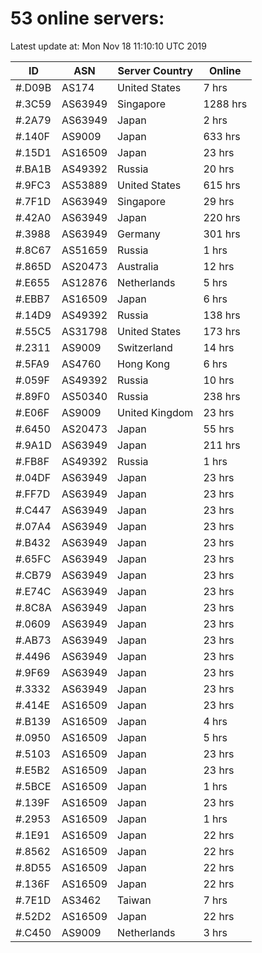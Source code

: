 # 53 online servers:

Latest update at: Mon Nov 18 11:10:10 UTC 2019

| ID | ASN | Server Country | Online |
| -- | --- | -------------- | ------ |
| #.D09B | AS174 | United States | 7 hrs |
| #.3C59 | AS63949 | Singapore | 1288 hrs |
| #.2A79 | AS63949 | Japan | 2 hrs |
| #.140F | AS9009 | Japan | 633 hrs |
| #.15D1 | AS16509 | Japan | 23 hrs |
| #.BA1B | AS49392 | Russia | 20 hrs |
| #.9FC3 | AS53889 | United States | 615 hrs |
| #.7F1D | AS63949 | Singapore | 29 hrs |
| #.42A0 | AS63949 | Japan | 220 hrs |
| #.3988 | AS63949 | Germany | 301 hrs |
| #.8C67 | AS51659 | Russia | 1 hrs |
| #.865D | AS20473 | Australia | 12 hrs |
| #.E655 | AS12876 | Netherlands | 5 hrs |
| #.EBB7 | AS16509 | Japan | 6 hrs |
| #.14D9 | AS49392 | Russia | 138 hrs |
| #.55C5 | AS31798 | United States | 173 hrs |
| #.2311 | AS9009 | Switzerland | 14 hrs |
| #.5FA9 | AS4760 | Hong Kong | 6 hrs |
| #.059F | AS49392 | Russia | 10 hrs |
| #.89F0 | AS50340 | Russia | 238 hrs |
| #.E06F | AS9009 | United Kingdom | 23 hrs |
| #.6450 | AS20473 | Japan | 55 hrs |
| #.9A1D | AS63949 | Japan | 211 hrs |
| #.FB8F | AS49392 | Russia | 1 hrs |
| #.04DF | AS63949 | Japan | 23 hrs |
| #.FF7D | AS63949 | Japan | 23 hrs |
| #.C447 | AS63949 | Japan | 23 hrs |
| #.07A4 | AS63949 | Japan | 23 hrs |
| #.B432 | AS63949 | Japan | 23 hrs |
| #.65FC | AS63949 | Japan | 23 hrs |
| #.CB79 | AS63949 | Japan | 23 hrs |
| #.E74C | AS63949 | Japan | 23 hrs |
| #.8C8A | AS63949 | Japan | 23 hrs |
| #.0609 | AS63949 | Japan | 23 hrs |
| #.AB73 | AS63949 | Japan | 23 hrs |
| #.4496 | AS63949 | Japan | 23 hrs |
| #.9F69 | AS63949 | Japan | 23 hrs |
| #.3332 | AS63949 | Japan | 23 hrs |
| #.414E | AS16509 | Japan | 23 hrs |
| #.B139 | AS16509 | Japan | 4 hrs |
| #.0950 | AS16509 | Japan | 5 hrs |
| #.5103 | AS16509 | Japan | 23 hrs |
| #.E5B2 | AS16509 | Japan | 23 hrs |
| #.5BCE | AS16509 | Japan | 1 hrs |
| #.139F | AS16509 | Japan | 23 hrs |
| #.2953 | AS16509 | Japan | 1 hrs |
| #.1E91 | AS16509 | Japan | 22 hrs |
| #.8562 | AS16509 | Japan | 22 hrs |
| #.8D55 | AS16509 | Japan | 22 hrs |
| #.136F | AS16509 | Japan | 22 hrs |
| #.7E1D | AS3462 | Taiwan | 7 hrs |
| #.52D2 | AS16509 | Japan | 22 hrs |
| #.C450 | AS9009 | Netherlands | 3 hrs |

